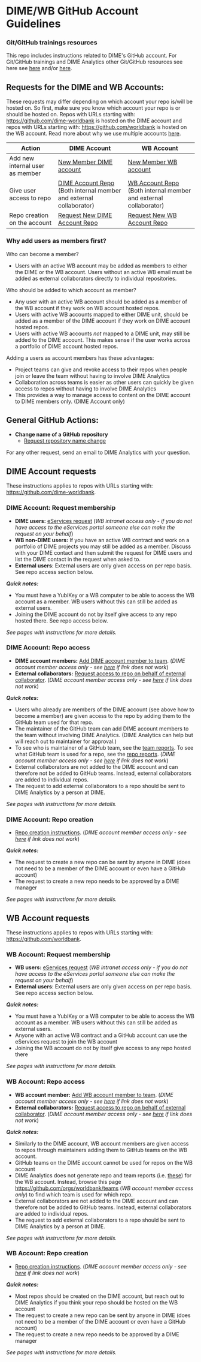 # DIME/WB GitHub Account Guidelines

### Git/GitHub trainings resources

This repo includes instructions related to DIME's GitHub account.
For Git/GitHub trainings and DIME Analytics other
Git/GitHub resources see here see
[here](https://osf.io/e54gy/)
and/or [here](https://github.com/worldbank/dime-github-trainings).  

## Requests for the DIME and WB Accounts:

These requests may differ depending on which account your repo is/will be hosted on. So first, make sure you know which account your repo is or should be hosted on. Repos with URLs starting with:
https://github.com/dime-worldbank is hosted on the DIME account and repos with URLs starting with:
https://github.com/worldbank is hosted on the WB account.
Read more about why we use multiple accounts [here](./resources/why-multiple-accounts.md).


| Action | DIME Account | WB Account|
|---|---|----|
| Add new internal user as member | [New Member DIME account](#dime-account-request-membership) | [New Member WB account](#wb-account-request-membership) |
| Give user access to repo | [DIME Account Repo](#dime-account-repo-access)<br>(Both internal member and external collaborator) | [WB Account Repo](#wb-account-repo-access)<br>(Both internal member and external collaborator) |
| Repo creation on the account| [Request New DIME Account Repo](#dime-account-repo-creation)| [Request New WB Account Repo](#wb-account-repo-creation)                                        

### Why add users as members first?

Who can become a member?

* Users with an active WB account may be added as members to either the DIME or the WB account. Users without an active WB email must be added as external collaborators directly to individual repositories.

Who should be added to which account as member?

* Any user with an active WB account should be added as a member of the WB account if they work on WB account hosted repos.
* Users with active WB accounts mapped to either DIME unit, should be added as a member of the DIME account if they work on DIME account hosted repos.
* Users with active WB accounts _not_ mapped to a DIME unit, may still be added to the DIME account. This makes sense if the user works across a portfolio of DIME account hosted repos. 

Adding a users as account members has these advantages:

* Project teams can give and revoke access to their repos when people join or leave the team without having to involve DIME Analytics
* Collaboration across teams is easier as other users can
quickly be given access to repos without having to involve DIME Analytics
* This provides a way to manage access to content on the DIME account to DIME members only. (DIME Account only)

## General GitHub Actions:

* **Change name of a GitHub repository**
  * [Request repository name change](./instructions/request-name-change.md)

For any other request, send an email to DIME Analytics with your question.

## DIME Account requests

These instructions applies to repos with URLs starting with:
https://github.com/dime-worldbank.

### DIME Account: Request membership

* **DIME users:** [eServices request](https://worldbankgroup.service-now.com/wbg?id=wbg_sc_catalog&sys_id=910e1739db1a54903c5960ab13961912) (_WB intranet access only - if you do not have access to the eServices portal someone else can make the request on your behalf_)
* **WB non-DIME users:** If you have an active WB contract and work on a portfolio of DIME projects you may still be added as a member. Discuss with your DIME contact and then submit the request for DIME users and list the DIME contact in the request when asked to.
* **External users**: External users are only given access on per repo basis. See repo access section below.

**_Quick notes:_**
* You must have a YubiKey or a WB computer to be able to access the WB account as a member. WB users without this can still be added as external users.
* Joining the DIME account do not by itself give access to any repo hosted there. See repo access below.

_See pages with instructions for more details._

### DIME Account: Repo access

* **DIME account members:** [Add DIME account member to team](https://github.com/dime-worldbank/dime-account-admin-private/blob/main/instructions/dime-repo-access-member.md). (_DIME account member access only - see [here](./resources/dime-only-resources.md) if link does not work_)
* **External collaborators:** [Request access to repo on behalf of external collaborator](https://github.com/dime-worldbank/dime-account-admin-private/blob/main/instructions/dime-repo-access-external.md). (_DIME account member access only - see [here](./resources/dime-only-resources.md) if link does not work_)

**_Quick notes:_**
* Users who already are members of the DIME account (see above how to become a member) are given access to the repo by adding them to the GitHub team used for that repo.
* The maintainer of the GitHub team can add DIME account members to the team without involving DIME Analytics. (DIME Analytics can help but will reach out to maintainer for approval.)
* To see who is maintainer of a GitHub team,
see the [team reports](https://github.com/dime-worldbank/dime-account-admin-private/tree/main/reports/team-reports).
To see what GitHub team is used for a repo,
see the [repo reports](https://github.com/dime-worldbank/dime-account-admin-private/tree/main/reports/repo-reports).
(_DIME account member access only - see [here](./resources/dime-only-resources.md) if link does not work_)
* External collaborators are not added to the DIME account and can therefore not be added to GitHub teams. Instead, external collaborators are added to individual repos.
* The request to add external collaborators to a repo should be sent to DIME Analytics by a person at DIME.

_See pages with instructions for more details._

### DIME Account: Repo creation

* [Repo creation instructions](https://github.com/dime-worldbank/dime-account-admin-private/blob/main/instructions/dime-create-repo.md). (_DIME account member access only - see [here](./resources/dime-only-resources.md) if link does not work_)

**_Quick notes:_**
* The request to create a new repo can be sent by anyone in DIME (does not need to be a member of the DIME account or even have a GitHub account)
* The request to create a new repo needs to be approved by a DIME manager

_See pages with instructions for more details._

## WB Account requests

These instructions applies to repos with URLs starting with:
https://github.com/worldbank.

### WB Account: Request membership

* **WB users:** [eServices request](https://worldbankgroup.service-now.com/wbg?id=wbg_sc_catalog&sys_id=910e1739db1a54903c5960ab13961912) (_WB intranet access only - if you do not have access to the eServices portal someone else can make the request on your behalf_)
* **External users**: External users are only given access on per repo basis. See repo access section below.

**_Quick notes:_**
* You must have a YubiKey or a WB computer to be able to access the WB account as a member. WB users without this can still be added as external users.
* Anyone with an active WB contract and a GitHub account can use the eServices request to join the WB account
* Joining the WB account do not by itself give access to any repo hosted there

_See pages with instructions for more details._

### WB Account: Repo access

* **WB account member:** [Add WB account member to team](https://github.com/dime-worldbank/dime-account-admin-private/blob/main/instructions/wb-repo-access-member.md). (_DIME account member access only - see [here](./resources/dime-only-resources.md) if link does not work_)
* **External collaborators:** [Request access to repo on behalf of external collaborator](https://github.com/dime-worldbank/dime-account-admin-private/blob/main/instructions/wb-repo-access-external.md). (_DIME account member access only - see [here](./resources/dime-only-resources.md) if link does not work_)

**_Quick notes:_**
* Similarly to the DIME account, WB account members are given access to repos through maintainers adding them to GitHub teams on the WB account.
* GitHub teams on the DIME account cannot be used for repos on the WB account
* DIME Analytics does not generate repo and team reports
(i.e. [these](https://github.com/dime-worldbank/dime-account-admin-private/tree/main/reports)) for the WB account.
Instead, browse this page https://github.com/orgs/worldbank/teams (_WB account member access only_) to find which team is used for which repo.
* External collaborators are not added to the DIME account and can therefore not be added to GitHub teams. Instead, external collaborators are added to individual repos.
* The request to add external collaborators to a repo should be sent to DIME Analytics by a person at DIME.

_See pages with instructions for more details._

### WB Account: Repo creation

* [Repo creation instructions](https://github.com/dime-worldbank/dime-account-admin-private/blob/main/instructions/wb-create-repo.md). (_DIME account member access only - see [here](./resources/dime-only-resources.md) if link does not work_)

**_Quick notes:_**
* Most repos should be created on the DIME account, but reach out to DIME Analytics if you think your repo should be hosted on the WB account
* The request to create a new repo can be sent by anyone in DIME (does not need to be a member of the DIME account or even have a GitHub account)
* The request to create a new repo needs to be approved by a DIME manager

_See pages with instructions for more details._
